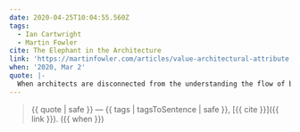 ```yaml
---
date: 2020-04-25T10:04:55.560Z
tags:
  - Ian Cartwright
  - Martin Fowler
cite: The Elephant in the Architecture
link: 'https://martinfowler.com/articles/value-architectural-attribute.html'
when: '2020, Mar 2'
quote: |-
  When architects are disconnected from the understanding the flow of business value, it raises costs both in wasted technical effort and in loss of opportunities presented by changes in the environment.
---
```


> {{ quote | safe }}
> — {{ tags | tagsToSentence | safe }}, [{{ cite }}]({{ link }}). ({{ when }})
